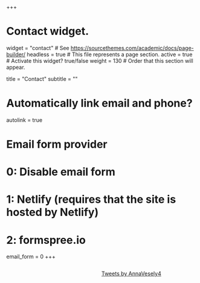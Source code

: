 +++
# Contact widget.
widget = "contact"  # See https://sourcethemes.com/academic/docs/page-builder/
headless = true  # This file represents a page section.
active = true  # Activate this widget? true/false
weight = 130  # Order that this section will appear.

title = "Contact"
subtitle = ""

# Automatically link email and phone?
autolink = true

# Email form provider
#   0: Disable email form
#   1: Netlify (requires that the site is hosted by Netlify)
#   2: formspree.io
email_form = 0
+++

<!-- Questo è il feed di twitter personale -->

<div style="float: right; width: 50%; padding-left: 20px">

  <a class="twitter-timeline" data-width="500" data-height="400" href="https://twitter.com/AnnaVesely4">Tweets by AnnaVesely4</a>
  <script async src="https://platform.twitter.com/widgets.js" charset="utf-8"></script>

</div>
